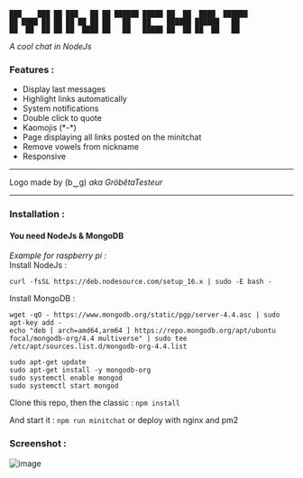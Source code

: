 ```
███    ███ ██ ███   ██ ██ ██████ █████ ██  ██  ████  ██████
██ ████ ██ ██ ██ ██ ██ ██   ██   ██    ██████ ██████   ██  
██  ██  ██ ██ ██  ████ ██   ██   █████ ██  ██ ██  ██   ██  
``` 

_A cool chat in NodeJs_

### Features : 
- Display last messages 
- Highlight links automatically
- System notifications 
- Double click to quote
- Kaomojis (\*-\*) 
- Page displaying all links posted on the minitchat
- Remove vowels from nickname
- Responsive

---

Logo made by (b‿g) _aka GröbêtaTesteur_

---

### Installation :   
#### **You need NodeJs & MongoDB**   
_Example for raspberry pi :_    
Install NodeJs :    

`curl -fsSL https://deb.nodesource.com/setup_16.x | sudo -E bash -` 

Install MongoDB :   
``` 
wget -qO - https://www.mongodb.org/static/pgp/server-4.4.asc | sudo apt-key add -
echo "deb [ arch=amd64,arm64 ] https://repo.mongodb.org/apt/ubuntu focal/mongodb-org/4.4 multiverse" | sudo tee /etc/apt/sources.list.d/mongodb-org-4.4.list

sudo apt-get update
sudo apt-get install -y mongodb-org
sudo systemctl enable mongod
sudo systemctl start mongod
```
Clone this repo, then the classic : 
`npm install`

And start it : 
`npm run minitchat`
or deploy with nginx and pm2


### Screenshot :
![image](https://user-images.githubusercontent.com/56537238/151720109-36a0fca6-2541-496a-90a4-7f622e8e8142.png)
